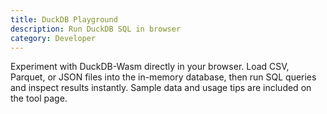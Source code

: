 ```yaml
---
title: DuckDB Playground
description: Run DuckDB SQL in browser
category: Developer
---
```


Experiment with DuckDB-Wasm directly in your browser. Load CSV, Parquet, or JSON files into the in-memory database, then run SQL queries and inspect results instantly. Sample data and usage tips are included on the tool page.

